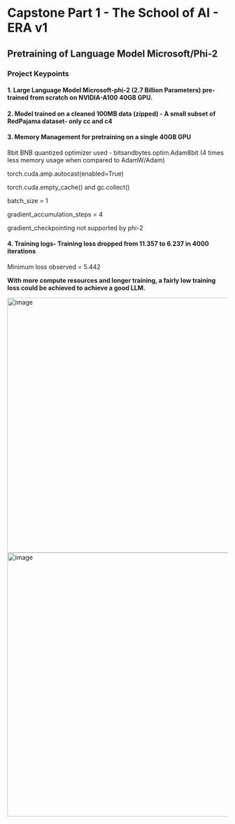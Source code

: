 # Capstone Part 1 - The School of AI - ERA v1 

## Pretraining of Language Model Microsoft/Phi-2

### Project Keypoints

#### 1. Large Language Model Microsoft-phi-2 (2.7 Billion Parameters) pre-trained from scratch on NVIDIA-A100 40GB GPU.

#### 2. Model trained on a cleaned 100MB data (zipped) - A small subset of RedPajama dataset- only cc and c4

#### 3. Memory Management for pretraining on a single 40GB GPU

8bit BNB quantized optimizer used - bitsandbytes.optim.Adam8bit (4 times less memory usage when compared to AdamW/Adam)

torch.cuda.amp.autocast(enabled=True)

torch.cuda.empty_cache() and gc.collect()

batch_size = 1

gradient_accumulation_steps = 4

gradient_checkpointing not supported by phi-2

#### 4. Training logs- Training loss dropped from 11.357 to 6.237 in 4000 iterations

Minimum loss observed = 5.442

**With more compute resources and longer training, a fairly low training loss could be achieved to achieve a good LLM.**

<img width="583" alt="image" src="https://github.com/RashiTech/ERA-V1/assets/90626052/234eedd0-57b4-40f1-ba73-768e062a779f">

<img width="603" alt="image" src="https://github.com/RashiTech/ERA-V1/assets/90626052/501e3178-a999-4470-90af-a4c69833b2c7">


